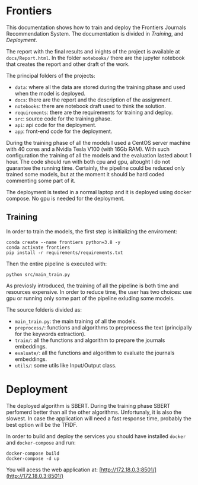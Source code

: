# Frontiers

This documentation shows how to train and deploy the Frontiers Journals Recommendation System. The documentation is divided in *Training*, and *Deployment*.

The report with the final results and inights of the project is available at `docs/Report.html`. In the folder `notebooks/` there are the jupyter notebook that creates the report and other draft of the work.

The principal folders of the projects:
- `data`: where all the data are stored during the training phase and used when the model is deployed.
- `docs`: there are the report and the description of the assignment.
- `notebooks`: there are notebook draft used to think the solution.
- `requirements`: there are the requirements for training and deploy.
- `src`: source code for the training phase.
- `api`: api code for the deployment.
- `app`: front-end code for the deployment.

During the training phase of all the models I used a CentOS server machine with 40 cores and a Nvidia Tesla V100 (with 16Gb RAM). With such configuration the training of all the models and the evaluation lasted about 1 hour. The code should run with both cpu and gpu, altought I do not guarantee the running time. Certainly, the pipeline could be reduced only trained some models, but at the moment it should be hard coded commenting some part of it.

The deployment is tested in a normal laptop and it is deployed using docker compose. No gpu is needed for the deployment.

## Training

In order to train the models, the first step is initializing the enviroment:
```
conda create --name frontiers python=3.8 -y
conda activate frontiers
pip install -r requirements/requirements.txt
```

Then the entire pipeline is executed with:
```
python src/main_train.py
```
As previosly introduced, the training of all the pipeline is both time and resources expensive. In order to reduce time, the user has two choices: use gpu or running only some part of the pipeline exluding some models. 

The source folderis divided as:
- `main_train.py`: the main training of all the models.
- `preprocess/`: functions and algorithms to preprocess the text (principally for the keywords extraction).
- `train/`: all the functions and algorithm to prepare the journals embeddings.
- `evaluate/`: all the functions and algorithm to evaluate the journals embeddings.
- `utils/`: some utils like Input/Output class.

# Deployment

The deployed algorithm is SBERT. During the training phase SBERT perfomerd better than all the other algorithms. Unfortunaly, it is also the slowest. In case the application will need a fast response time, probably the best option will be the TFIDF.

In order to build and deploy the services you should have installed `docker` and `docker-compose` and run: 
```
docker-compose build
docker-compose -d up
```

You will acess the web application at: [http://172.18.0.3:8501/](http://172.18.0.3:8501/)

